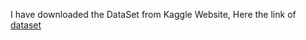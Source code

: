 I have downloaded the DataSet from Kaggle Website, Here the link of [dataset](https://www.kaggle.com/datasets/hassanshehzadk/list-of-all-car-prices-in-pakistan)
